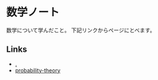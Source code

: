 # 数学ノート

数学について学んだこと。
下記リンクからページにとべます。

## Links
- [.](index.html)
- [probability-theory](probability-theory/index.html)
